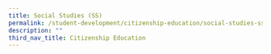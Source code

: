 ```yaml
---
title: Social Studies (SS)
permalink: /student-development/citizenship-education/social-studies-ss/
description: ""
third_nav_title: Citizenship Education
---
```

